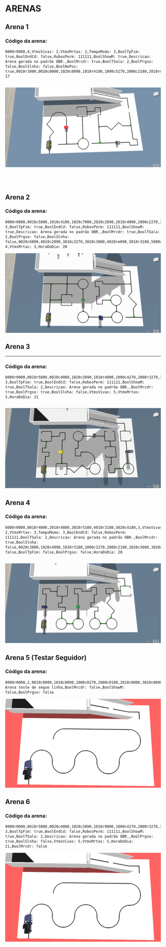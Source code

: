 # ARENAS

## **Arena 1**
### Código da arena:
```
0000r0000,4,VtmsVivas: 2,VtmsMrtas: 2,TempoMxmo: 3,BoolTpFim: true,BoolEndCd: false,RobosPerm: 111111,BoolShowM: true,Descricao: Arena gerada no padrão OBR.,BoolMrcdr: true,BoolTSala: 2,BoolPrgso: false,BoolSlnha: false,BoolNoPos: true,0010r3000,0020c0000,1020c0090,1010r4180,1000c5270,2000c2180,2010rm180,2020c4000,3020c3090,3010c5000,3000c6270,4010r3090,5010c5180,5000c3180,4000r4270,5020r1180,HoraDoDia: 17
```

![Imagem da arena 1 superior](/arenas/images/arena1_cima.png)
<br><br><br>
---
## **Arena 2**

### Código da arena:
```
0000r0000,0010c5000,1010c4180,1020c7000,2020c2090,2010r4000,2000c2270,3000r4090,4000c2180,5020c5180,3,TempoMxmo: 3,BoolTpFim: true,BoolEndCd: false,RobosPerm: 111111,BoolShowM: true,Descricao: Arena gerada no padrão OBR.,BoolMrcdr: true,BoolTSala: 2,BoolPrgso: false,BoolSlnha: false,0020c6090,4010c2090,3010c3270,3020c3000,4020rm090,5010r3180,5000c6270,VtmsVivas: 4,VtmsMrtas: 3,HoraDoDia: 20
```

![Imagem da arena 2 superior](/arenas/images/arena2_cima.png)

## **Arena 3**
---
### Código da arena:
```
0000r0000,0010r5000,0020c4000,1020c3090,1010r4000,1000c4270,2000r3270,3000c2180,3010c0090,2010c3270,2020c2000,3020r4090,4020c4090,4010r6000,4000c3270,5000c2180,5010r4000,5020r6180,3,TempoMxmo: 3,BoolTpFim: true,BoolEndCd: false,RobosPerm: 111111,BoolShowM: true,BoolTSala: 2,Descricao: Arena gerada no padrão OBR.,BoolMrcdr: true,BoolPrgso: true,BoolSlnha: false,VtmsVivas: 5,VtmsMrtas: 5,HoraDoDia: 21
```

![Imagem da arena 3 superior](/arenas/images/arena3_cima.png)
---
## **Arena 4**

### Código da arena:
```
0000r0000,0010r4000,2010r4000,3010r5180,4010r3180,5020c4180,3,VtmsVivas: 2,VtmsMrtas: 3,TempoMxmo: 3,BoolEndCd: false,RobosPerm: 111111,BoolTSala: 2,Descricao: Arena gerada no padrão OBR.,BoolMrcdr: true,BoolSlnha: false,0020c3000,1020c4090,1010r5180,1000c2270,2000c2180,2020c3000,3020c3090,3000c2270,4000c2180,4020c3000,BoolShowM: false,BoolTpFim: false,BoolPrgso: false,HoraDoDia: 20
```

![Imagem da arena 4 superior](/arenas/images/arena4_cima.png)
---
## **Arena 5 (Testar Seguidor)**

### Código da arena:
```
0000r0000,2,0010c0000,1010c0090,1000c0270,2000c0180,2010c0000,3010c0090,3000c0270,4000c0180,4010c0000,5010c0180,5020c0090,4020r0090,3020r0090,2020r0090,1020c0000,Descricao: Arena teste de segue linha,BoolMrcdr: false,BoolShowM: false,BoolPrgso: false
```

![Imagem da arena 4 superior](/arenas/images/arena5_cima.png)

## **Arena 6**

### Código da arena:
```
0000r0000,0010r5000,0020c4000,1020c3090,1010r0000,1000c4270,2000r3270,3000c2180,3010c0090,2010c3270,2020c2000,3020r0270,4020c4090,4010r6000,4000c3270,5000c2180,5010r0000,5020r6180,3,TempoMxmo: 3,BoolTpFim: true,BoolEndCd: false,RobosPerm: 111111,BoolShowM: true,BoolTSala: 2,Descricao: Arena gerada no padrão OBR.,BoolPrgso: true,BoolSlnha: false,VtmsVivas: 5,VtmsMrtas: 5,HoraDoDia: 21,BoolMrcdr: false
```

![Imagem da arena 4 superior](/arenas/images/arena5_cima.png)